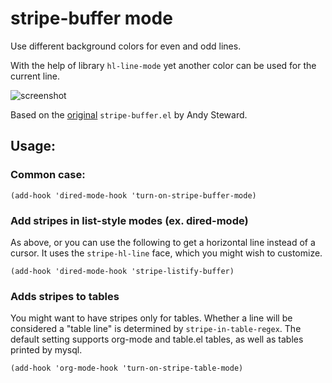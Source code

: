 # stripe-buffer mode

Use different background colors for even and odd lines.

With the help of library `hl-line-mode` yet another color can be used
for the current line.

![screenshot](https://github.com/sabof/stripe-buffer/raw/master/screenshot.png)

Based on the [original](http://www.emacswiki.org/emacs/StripeBuffer)
`stripe-buffer.el` by Andy Steward.

## Usage:

### Common case:

    (add-hook 'dired-mode-hook 'turn-on-stripe-buffer-mode)

### Add stripes in list-style modes (ex. dired-mode)

As above, or you can use the following to get a horizontal line instead of a
cursor. It uses the `stripe-hl-line` face, which you might wish to customize.

    (add-hook 'dired-mode-hook 'stripe-listify-buffer)

### Adds stripes to tables

You might want to have stripes only for tables. Whether a line will be
considered a "table line" is determined by `stripe-in-table-regex`. The default setting supports org-mode and table.el tables, as well as tables printed by mysql.

    (add-hook 'org-mode-hook 'turn-on-stripe-table-mode)
